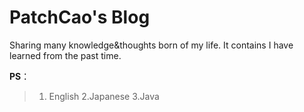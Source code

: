 # PatchCao's Blog

Sharing many knowledge&thoughts born of my life. It contains I have learned from the past time.

**PS**：
>1. English
>2.Japanese
>3.Java
